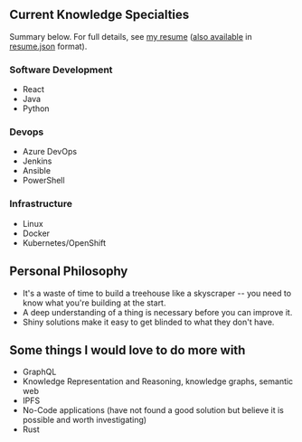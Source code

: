 ## Current Knowledge Specialties
Summary below.  For full details, see [my resume](https://registry.jsonresume.org/snydergd?theme=kendall) ([also available](https://gist.github.com/snydergd/3f63420131ffc0b89f60b795ac616132) in [resume.json](https://jsonresume.org/) format).

### Software Development
- React
- Java
- Python

### Devops
- Azure DevOps
- Jenkins
- Ansible
- PowerShell

### Infrastructure
- Linux
- Docker
- Kubernetes/OpenShift

## Personal Philosophy
- It's a waste of time to build a treehouse like a skyscraper -- you need to know what you're building at the start.
- A deep understanding of a thing is necessary before you can improve it.
- Shiny solutions make it easy to get blinded to what they don't have.

## Some things I would love to do more with
- GraphQL
- Knowledge Representation and Reasoning, knowledge graphs, semantic web
- IPFS
- No-Code applications (have not found a good solution but believe it is possible and worth investigating)
- Rust

<!--
**snydergd/snydergd** is a ✨ _special_ ✨ repository because its `README.md` (this file) appears on your GitHub profile.

Here are some ideas to get you started:

- 🔭 I’m currently working on ...
- 🌱 I’m currently learning ...
- 👯 I’m looking to collaborate on ...
- 🤔 I’m looking for help with ...
- 💬 Ask me about ...
- 📫 How to reach me: ...
- 😄 Pronouns: ...
- ⚡ Fun fact: ...
-->
